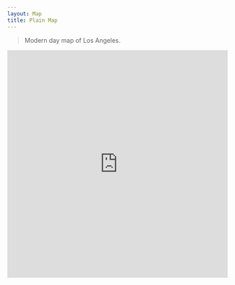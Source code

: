 ```yaml
---
layout: Map
title: Plain Map
---
```

>Modern day map of Los Angeles.

<p><iframe allowfullscreen="" frameborder="0" height="520" mozallowfullscreen="" msallowfullscreen="" oallowfullscreen="" src="https://api.mapbox.com/styles/v1/jrtieszen/ck7gj3i5r1en71jp85fp7fmy7.html?fresh=true&title=view&access_token=pk.eyJ1IjoianJ0aWVzemVuIiwiYSI6ImNrNnYycThuazAxaXkzbm44NDk1YnZ2N2EifQ.IX9GMHEzrv74T-mxt3dVhg" webkitallowfullscreen="" width="100%"></iframe></p>

